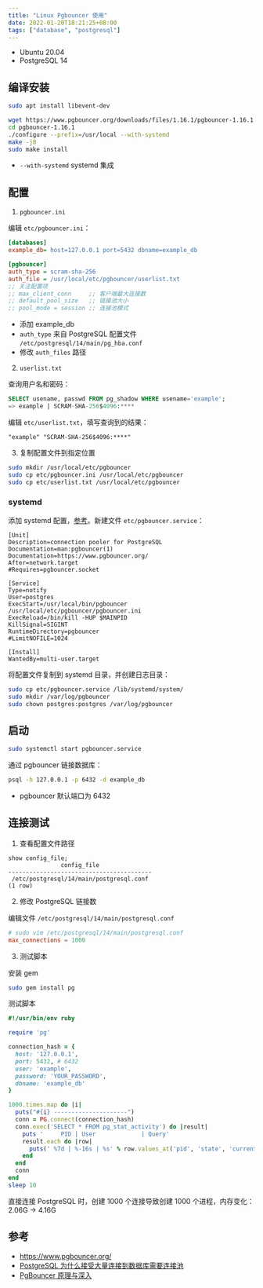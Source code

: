 ```yaml
---
title: "Linux Pgbouncer 使用"
date: 2022-01-20T18:21:25+08:00
tags: ["database", "postgresql"]
---
```


- Ubuntu 20.04
- PostgreSQL 14

## 编译安装

```bash
sudo apt install libevent-dev

wget https://www.pgbouncer.org/downloads/files/1.16.1/pgbouncer-1.16.1.tar.gz
cd pgbouncer-1.16.1
./configure --prefix=/usr/local --with-systemd
make -j8
sudo make install
```
- `--with-systemd` systemd 集成

## 配置

1. `pgbouncer.ini`

编辑 `etc/pgbouncer.ini`：

```ini
[databases]
example_db= host=127.0.0.1 port=5432 dbname=example_db

[pgbouncer]
auth_type = scram-sha-256
auth_file = /usr/local/etc/pgbouncer/userlist.txt
;; 关注配置项
;; max_client_conn     ;; 客户端最大连接数
;; default_pool_size   ;; 链接池大小
;; pool_mode = session ;; 连接池模式
```
- 添加 example_db
- `auth_type` 来自 PostgreSQL 配置文件 `/etc/postgresql/14/main/pg_hba.conf`
- 修改 `auth_files` 路径

2. `userlist.txt`

查询用户名和密码：

```sql
SELECT usename, passwd FROM pg_shadow WHERE usename='example';
=> example | SCRAM-SHA-256$4096:****
```

编辑 `etc/userlist.txt`，填写查询到的结果：

```text
"example" "SCRAM-SHA-256$4096:****"
```

3. 复制配置文件到指定位置

```bash
sudo mkdir /usr/local/etc/pgbouncer
sudo cp etc/pgbouncer.ini /usr/local/etc/pgbouncer
sudo cp etc/userlist.txt /usr/local/etc/pgbouncer
```

### systemd

添加 systemd 配置，[参考](https://github.com/pgbouncer/pgbouncer/blob/master/etc/pgbouncer.service)。新建文件 `etc/pgbouncer.service`：

```systemd
[Unit]
Description=connection pooler for PostgreSQL
Documentation=man:pgbouncer(1)
Documentation=https://www.pgbouncer.org/
After=network.target
#Requires=pgbouncer.socket

[Service]
Type=notify
User=postgres
ExecStart=/usr/local/bin/pgbouncer /usr/local/etc/pgbouncer/pgbouncer.ini
ExecReload=/bin/kill -HUP $MAINPID
KillSignal=SIGINT
RuntimeDirectory=pgbouncer
#LimitNOFILE=1024

[Install]
WantedBy=multi-user.target
```

将配置文件复制到 systemd 目录，并创建日志目录：

```bash
sudo cp etc/pgbouncer.service /lib/systemd/system/
sudo mkdir /var/log/pgbouncer
sudo chown postgres:postgres /var/log/pgbouncer
```

## 启动

```bash
sudo systemctl start pgbouncer.service
```

通过 pgbouncer 链接数据库：

```bash
psql -h 127.0.0.1 -p 6432 -d example_db
```
- pgbouncer 默认端口为 6432

## 连接测试

1. 查看配置文件路径
```text
show config_file;
               config_file
-----------------------------------------
 /etc/postgresql/14/main/postgresql.conf
(1 row)
```

2. 修改 PostgreSQL 链接数

编辑文件 `/etc/postgresql/14/main/postgresql.conf`
```conf
# sudo vim /etc/postgresql/14/main/postgresql.conf
max_connections = 1000
```

3. 测试脚本

安装 gem

```bash
sudo gem install pg
```

测试脚本

```ruby
#!/usr/bin/env ruby

require 'pg'

connection_hash = {
  host: '127.0.0.1',
  port: 5432, # 6432
  user: 'example',
  password: 'YOUR_PASSWORD',
  dbname: 'example_db'
}

1000.times.map do |i|
  puts("#{i} ---------------------")
  conn = PG.connect(connection_hash)
  conn.exec('SELECT * FROM pg_stat_activity') do |result|
    puts '     PID | User             | Query'
    result.each do |row|
      puts(' %7d | %-16s | %s' % row.values_at('pid', 'state', 'current_query'))
    end
  end
  conn
end
sleep 10
```

直接连接 PostgreSQL 时，创建 1000 个连接导致创建 1000 个进程，内存变化：2.06G -> 4.16G

## 参考

- https://www.pgbouncer.org/
- [PostgreSQL 为什么接受大量连接到数据库需要连接池](https://cloud.tencent.com/developer/article/1674779)
- [PgBouncer 原理与深入](https://cloud.tencent.com/developer/article/1620394)
